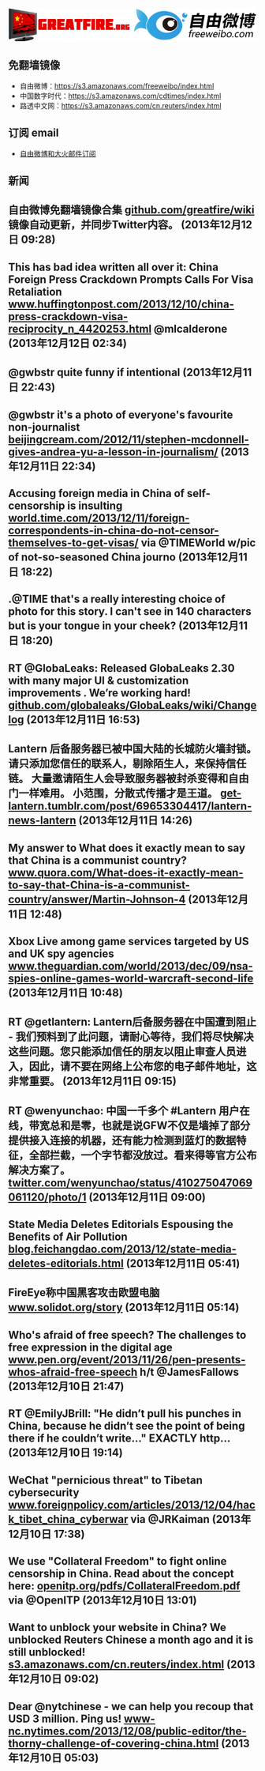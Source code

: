 <img src="logos.png" />

## 免翻墙镜像
* 自由微博：https://s3.amazonaws.com/freeweibo/index.html
* 中国数字时代：https://s3.amazonaws.com/cdtimes/index.html
* 路透中文网：https://s3.amazonaws.com/cn.reuters/index.html

## 订阅 email
* <a href="https://greatfire.us7.list-manage.com/subscribe?u=854fca58782082e0cbdf204a0&id=c78949b93c">自由微博和大火邮件订阅</a>
		
## 新闻
自由微博免翻墙镜像合集 <a href="https://github.com/greatfire/wiki">github.com/greatfire/wiki</a> 镜像自动更新，并同步Twitter内容。 (2013年12月12日 09:28)
 ---
This has bad idea written all over it: China Foreign Press Crackdown Prompts Calls For Visa Retaliation <a href="http://www.huffingtonpost.com/2013/12/10/china-press-crackdown-visa-reciprocity_n_4420253.html?utm_hp_ref=tw">www.huffingtonpost.com/2013/12/10/china-press-crackdown-visa-reciprocity_n_4420253.html</a> @mlcalderone (2013年12月12日 02:34)
 ---
@gwbstr quite funny if intentional (2013年12月11日 22:43)
 ---
@gwbstr it's a photo of everyone's favourite non-journalist <a href="http://beijingcream.com/2012/11/stephen-mcdonnell-gives-andrea-yu-a-lesson-in-journalism/">beijingcream.com/2012/11/stephen-mcdonnell-gives-andrea-yu-a-lesson-in-journalism/</a> (2013年12月11日 22:34)
 ---
Accusing foreign media in China of self-censorship is insulting <a href="http://world.time.com/2013/12/11/foreign-correspondents-in-china-do-not-censor-themselves-to-get-visas/">world.time.com/2013/12/11/foreign-correspondents-in-china-do-not-censor-themselves-to-get-visas/</a> via @TIMEWorld w/pic of not-so-seasoned China journo (2013年12月11日 18:22)
 ---
.@TIME that's a really interesting choice of photo for this story. I can't see in 140 characters but is your tongue in your cheek? (2013年12月11日 18:20)
 ---
RT @GlobaLeaks: Released GlobaLeaks 2.30 with many major UI &amp; customization improvements . We’re working hard!  <a href="https://github.com/globaleaks/GlobaLeaks/wiki/Changelog">github.com/globaleaks/GlobaLeaks/wiki/Changelog</a> (2013年12月11日 16:53)
 ---
Lantern 后备服务器已被中国大陆的长城防火墙封锁。请只添加您信任的联系人，剔除陌生人，来保持信任链。 大量邀请陌生人会导致服务器被封杀变得和自由门一样难用。  小范围，分散式传播才是王道。 <a href="http://get-lantern.tumblr.com/post/69653304417/lantern-news-lantern">get-lantern.tumblr.com/post/69653304417/lantern-news-lantern</a> (2013年12月11日 14:26)
 ---
My answer to What does it exactly mean to say that China is a communist country? <a href="http://www.quora.com/What-does-it-exactly-mean-to-say-that-China-is-a-communist-country/answer/Martin-Johnson-4?srid=hDfQ&share=1">www.quora.com/What-does-it-exactly-mean-to-say-that-China-is-a-communist-country/answer/Martin-Johnson-4</a> (2013年12月11日 12:48)
 ---
Xbox Live among game services targeted by US and UK spy agencies  <a href="http://www.theguardian.com/world/2013/dec/09/nsa-spies-online-games-world-warcraft-second-life">www.theguardian.com/world/2013/dec/09/nsa-spies-online-games-world-warcraft-second-life</a> (2013年12月11日 10:48)
 ---
RT @getlantern: Lantern后备服务器在中国遭到阻止 - 我们预料到了此问题，请耐心等待，我们将尽快解决这些问题。您只能添加信任的朋友以阻止审查人员进入，因此，请不要在网络上公布您的电子邮件地址，这非常重要。 (2013年12月11日 09:15)
 ---
RT @wenyunchao: 中国一千多个 #Lantern 用户在线，带宽总和是零，也就是说GFW不仅是墙掉了部分提供接入连接的机器，还有能力检测到蓝灯的数据特征，全部拦截，一个字节都没放过。看来得等官方公布解决方案了。 <a href="https://twitter.com/wenyunchao/status/410275047069061120/photo/1">twitter.com/wenyunchao/status/410275047069061120/photo/1</a> (2013年12月11日 09:00)
 ---
State Media Deletes Editorials Espousing the Benefits of Air Pollution <a href="http://blog.feichangdao.com/2013/12/state-media-deletes-editorials.html?utm_source=feedburner&utm_medium=feed&utm_campaign=Feed%3A+feichangdao%2FHHPU+%28Fei+Chang+Dao%29">blog.feichangdao.com/2013/12/state-media-deletes-editorials.html</a> (2013年12月11日 05:41)
 ---
FireEye称中国黑客攻击欧盟电脑 <a href="http://www.solidot.org/story?sid=37573">www.solidot.org/story</a> (2013年12月11日 05:14)
 ---
Who's afraid of free speech? The challenges to free expression in the digital age <a href="http://www.pen.org/event/2013/11/26/pen-presents-whos-afraid-free-speech">www.pen.org/event/2013/11/26/pen-presents-whos-afraid-free-speech</a> h/t @JamesFallows (2013年12月10日 21:47)
 ---
RT @EmilyJBrill: "He didn’t pull his punches in China, because he didn’t see the point of being there if he couldn’t write..." EXACTLY http… (2013年12月10日 19:14)
 ---
WeChat "pernicious threat" to Tibetan cybersecurity <a href="http://www.foreignpolicy.com/articles/2013/12/04/hack_tibet_china_cyberwar#sthash.LTfHWMz7.wEY6e87u.dpbs">www.foreignpolicy.com/articles/2013/12/04/hack_tibet_china_cyberwar</a> via @JRKaiman (2013年12月10日 17:38)
 ---
We use "Collateral Freedom" to fight online censorship in China. Read about the concept here: <a href="https://openitp.org/pdfs/CollateralFreedom.pdf">openitp.org/pdfs/CollateralFreedom.pdf</a> via @OpenITP (2013年12月10日 13:01)
 ---
Want to unblock your website in China? We unblocked Reuters Chinese a month ago and it is still unblocked! <a href="https://s3.amazonaws.com/cn.reuters/index.html">s3.amazonaws.com/cn.reuters/index.html</a> (2013年12月10日 09:02)
 ---
Dear @nytchinese - we can help you recoup that USD 3 million. Ping us! <a href="http://www-nc.nytimes.com/2013/12/08/public-editor/the-thorny-challenge-of-covering-china.html?=smid=tw-share&_r=6&">www-nc.nytimes.com/2013/12/08/public-editor/the-thorny-challenge-of-covering-china.html</a> (2013年12月10日 05:03)
 ---
